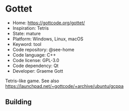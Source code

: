 # Gottet

- Home: https://gottcode.org/gottet/
- Inspiration: Tetris
- State: mature
- Platform: Windows, Linux, macOS
- Keyword: tool
- Code repository: @see-home
- Code language: C++
- Code license: GPL-3.0
- Code dependency: Qt
- Developer: Graeme Gott

Tetris-like game.
See also https://launchpad.net/~gottcode/+archive/ubuntu/gcppa

## Building
